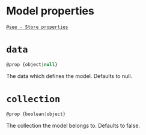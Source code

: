 # Model properties

[`@see - Store properties`](/api/store/properties.md)

# `data`

```js
@prop {object|null}
```
The data which defines the model. Defaults to null.

# `collection`

```js 
@prop {boolean|object}
```

The collection the model belongs to. Defaults to false.